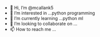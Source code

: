 - 👋 Hi, I’m @mcallank5
- 👀 I’m interested in ...python programming 
- 🌱 I’m currently learning ...python ml 
- 💞️ I’m looking to collaborate on ...
- 📫 How to reach me ...

<!---
mcallank5/mcallank5 is a ✨ special ✨ repository because its `README.md` (this file) appears on your GitHub profile.
You can click the Preview link to take a look at your changes.
--->
